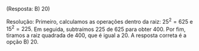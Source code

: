 (Resposta: B) 20)

Resolução: Primeiro, calculamos as operações dentro da raiz: $25^2 = 625$ e $15^2 = 225$. Em seguida, subtraímos $225$ de $625$ para obter $400$. Por fim, tiramos a raiz quadrada de $400$, que é igual a $20$. A resposta correta é a opção B) 20.
